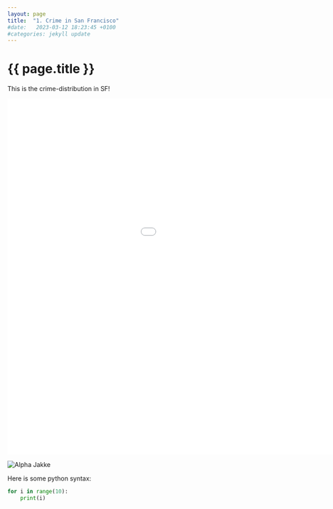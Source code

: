 ```yaml
---
layout: page
title:  "1. Crime in San Francisco"
#date:   2023-03-12 18:23:45 +0100
#categories: jekyll update
---
```


# {{ page.title }}

This is the crime-distribution in SF! 


<embed 
       type="text/html" 
       src="/assets/images/crime_barsplots.html"
       width="1200"
       height="800"
       >


![Alpha Jakke](https://cdn.travelpulse.com/images/d3a9edf4-a957-df11-b491-006073e71405/e864929d-127a-4caf-9a15-7f9cd45160f0/630x355.jpg)


Here is some python syntax:
```python
for i in range(10):
    print(i)
```
